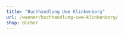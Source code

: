 ```yaml
---
title: "Buchhandlung Uwe Klinkenborg"
url: /weener/buchhandlung-uwe-klinkenborg/
shop: Bücher
---
```

